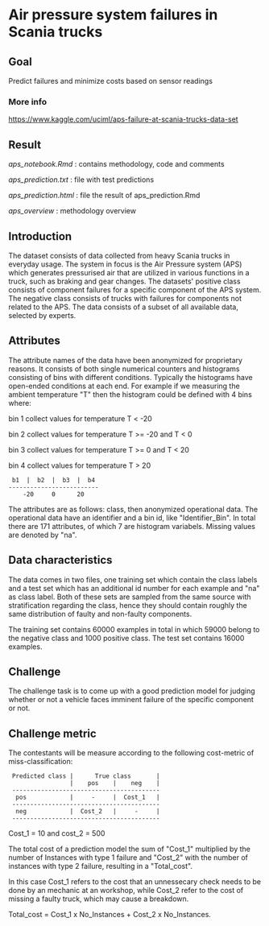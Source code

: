 # Air pressure system failures in Scania trucks

## Goal
Predict failures and minimize costs based on sensor readings

### More info 
https://www.kaggle.com/uciml/aps-failure-at-scania-trucks-data-set

## Result
 *aps_notebook.Rmd* : contains methodology, code and comments
 
 *aps_prediction.txt* : file with test predictions
 
 *aps_prediction.html* : file the result of aps_prediction.Rmd
 
 *aps_overview* : methodology overview


## Introduction

The dataset consists of data collected from heavy Scania trucks in everyday usage. The system in focus is the Air Pressure system (APS) which generates pressurised air that are utilized in various functions in a truck, such as braking and gear changes. The datasets' positive class consists of component failures for a specific component of the APS system. The negative class consists of trucks with failures for components not related to the APS. The data consists of a subset of all available data, selected by experts.     

## Attributes

The attribute names of the data have been anonymized for proprietary reasons. It consists of both single numerical counters and histograms consisting of bins with different conditions. Typically the histograms have open-ended conditions at each end. For example if we measuring the ambient temperature "T" then the histogram could be defined with 4 bins where: 

   bin 1 collect values for temperature T < -20 
   
   bin 2 collect values for temperature T >= -20 and T < 0     
   
   bin 3 collect values for temperature T >= 0 and T < 20  
   
   bin 4 collect values for temperature T > 20 

     b1  |  b2  |  b3  |  b4     
    -------------------------
        -20     0      20

The attributes are as follows: class, then anonymized operational data. The operational data have an identifier and a bin id, like "Identifier_Bin". In total there are 171 attributes, of which 7 are histogram variabels. Missing values are denoted by "na".

## Data characteristics

The data comes in two files, one training set which contain the class labels and a test set which has an additional id number for each example and "na" as class label. Both of these sets are sampled from the same source with stratification regarding the class, hence they should contain roughly the same distribution of faulty and non-faulty components.  

The training set contains 60000 examples in total in which 59000 belong to the negative class and 1000 positive class. The test set contains 16000 examples.

## Challenge
 
The challenge task is to come up with a good prediction model for judging whether or not a vehicle faces imminent failure of the specific component or not.

## Challenge metric  

The contestants will be measure according to the following cost-metric of miss-classification:

     Predicted class |      True class       |
                     |    pos    |    neg    |
     -----------------------------------------
      pos            |     -     |  Cost_1   |
     -----------------------------------------
      neg            |  Cost_2   |     -     |
     -----------------------------------------

Cost_1 = 10 and cost_2 = 500

The total cost of a prediction model the sum of "Cost_1" 
multiplied by the number of Instances with type 1 failure 
and "Cost_2" with the number of instances with type 2 failure, 
resulting in a "Total_cost".

In this case Cost_1 refers to the cost that an unnessecary 
check needs to be done by an mechanic at an workshop, while 
Cost_2 refer to the cost of missing a faulty truck, 
which may cause a breakdown.

Total_cost = Cost_1 x No_Instances + Cost_2 x No_Instances.
